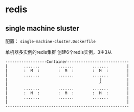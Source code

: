 # redis

## single machine sluster

配置： `single-machine-cluster.Dockerfile`

单机器多实例的redis集群
创建6个redis实例，3主3从

```
------------------Container---------------------------
|       .......        .......        .......        |
|       :  M  :        :  M  :        :  M  :        |
|       .......        .......        .......        |
|                                        |           |
|                                        ^           |
|       .......        .......        .......        |
|       :  M  :        :  M  :        :  M  :        |
|       .......        .......        .......        |
|                                                    | 
------------------------------------------------------
```